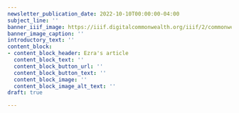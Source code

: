 ```yaml
---
newsletter_publication_date: 2022-10-10T00:00:00-04:00
subject_line: ''
banner_iiif_image: https://iiif.digitalcommonwealth.org/iiif/2/commonwealth:4m90f771z/229,1960,2329,630/1200,/0/default.jpg
banner_image_caption: ''
introductory_text: ''
content_block:
- content_block_header: Ezra's article
  content_block_text: ''
  content_block_button_url: ''
  content_block_button_text: ''
  content_block_image: ''
  content_block_image_alt_text: ''
draft: true

---
```

